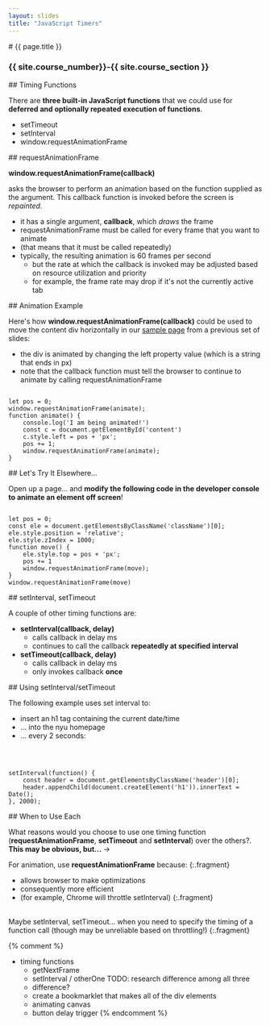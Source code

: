 ```yaml
---
layout: slides
title: "JavaScript Timers"
---
```

<section markdown="block" class="intro-slide">
# {{ page.title }}

### {{ site.course_number}}-{{ site.course_section }}

<p><small></small></p>
</section>

<section markdown="block">
## Timing Functions

There are __three built-in JavaScript functions__ that we could use for __deferred and optionally repeated execution of functions__.

* setTimeout
* setInterval
* window.requestAnimationFrame

</section>

<section markdown="block">
## requestAnimationFrame 

__window.requestAnimationFrame(callback)__ 

asks the browser to perform an animation based on the function supplied as the argument. This callback function is invoked before the screen is _repainted_. 

* it has a single argument, __callback__, which _draws_ the frame
* requestAnimationFrame must be called for every frame that you want to animate
* (that means that it must be called repeatedly)
* typically, the resulting animation is 60 frames per second
	* but the rate at which the callback is invoked may be adjusted based on resource utilization and priority
	* for example, the frame rate may drop if it's not the currently active tab 
</section>
<section markdown="block">
## Animation Example 

Here's how __window.requestAnimationFrame(callback)__ could be used to move the content div horizontally in our [sample page](../../code/class18.html) from a previous set of slides:

* the div is animated by changing the left property value (which is a string that ends in px)
* note that the callback function must tell the browser to continue to animate by calling requestAnimationFrame

<pre><code data-trim contenteditable>
let pos = 0;
window.requestAnimationFrame(animate);
function animate() {
	console.log('I am being animated!')
	const c = document.getElementById('content')
	c.style.left = pos + 'px';
	pos += 1;
	window.requestAnimationFrame(animate);
}
</code></pre>
</section>

<section markdown="block">
## Let's Try It Elsewhere...

Open up a page... and __modify the following code in the developer console to animate an element off screen__!

<pre><code data-trim contenteditable>
let pos = 0;
const ele = document.getElementsByClassName('className')[0];
ele.style.position = 'relative';
ele.style.zIndex = 1000;
function move() {
	ele.style.top = pos + 'px';
	pos += 1
	window.requestAnimationFrame(move);
}
window.requestAnimationFrame(move)
</code></pre>

</section>
<section markdown="block">
## setInterval, setTimeout

A couple of other timing functions are:

* __setInterval(callback, delay)__
	* calls callback in delay ms
	* continues to call the callback __repeatedly at specified interval__
* __setTimeout(callback, delay)__
	* calls callback in delay ms
	* only invokes callback __once__
</section>

<section markdown="block">
## Using setInterval/setTimeout

The following example uses set interval to:

* insert an h1 tag containing the current date/time
* ... into the nyu homepage 
* ... every 2 seconds:

<br>

<pre><code data-trim contenteditable>
setInterval(function() {
	const header = document.getElementsByClassName('header')[0];
	header.appendChild(document.createElement('h1')).innerText = Date();
}, 2000);
</code></pre>
</section>

<section markdown="block">
## When to Use Each

What reasons would you choose to use one timing function (__requestAnimationFrame__, __setTimeout__ and __setInterval__) over the others?. __This may be obvious, but...__ &rarr;

For animation, use __requestAnimationFrame__ because:
{:.fragment}

* allows browser to make optimizations
* consequently more efficient
* (for example, Chrome will throttle setInterval)
{:.fragment}

<br>
Maybe setInterval, setTimeout... when you need to specify the timing of a function call (though may be unreliable based on throttling!)
{:.fragment}

</section>

{% comment %}
* timing functions
	* getNextFrame
	* setInterval / otherOne TODO: research difference among all three
	* difference? 
	* create a bookmarklet that makes all of the div elements
	* animating canvas
	* button delay trigger 
{% endcomment %}
